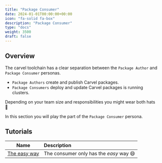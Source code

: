 ```yaml
---
title: "Package Consumer"
date: 2024-01-01T00:00:00+00:00
icon: "fa-solid fa-box"
description: "Package Consumer"
type: "docs"
weight: 3500
draft: false
---
```


## Overview

The carvel toolchain has a clear separation between the `Package Author` and `Package Consumer` personas.

- `Package Authors` create and publish Carvel packages.
- `Package Consumers` deploy and update Carvel packages is running clusters.

Depending on your team size and responsibilities you might wear both hats 🤠

In this section you will play the part of the `Package Consumer` persona.

## Tutorials

|         Name         | Description                             |
| :------------------: | :-------------------------------------- |
| [The easy way](easy) | The consumer only has the _easy_ way 😄 |
